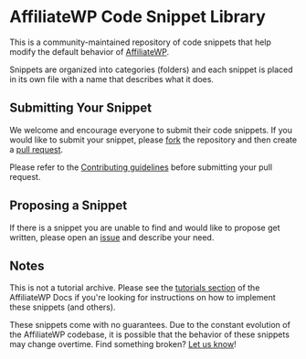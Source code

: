 AffiliateWP Code Snippet Library
========================

This is a community-maintained repository of code snippets that help modify the default behavior of [AffiliateWP](https://affiliatewp.com).

Snippets are organized into categories (folders) and each snippet is placed in its own file with a name that describes what it does.

## Submitting Your Snippet

We welcome and encourage everyone to submit their code snippets. If you would like to submit your snippet, please [fork](https://github.com/affiliatewp/library/fork) the repository and then create a [pull request](https://github.com/affiliatewp/library/compare/).

Please refer to the [Contributing guidelines](https://github.com/affiliatewp/library/blob/master/CONTRIBUTING.md) before submitting your pull request.

## Proposing a Snippet

If there is a snippet you are unable to find and would like to propose get written, please open an [issue](https://github.com/affiliatewp/library/issues) and describe your need.

## Notes

This is not a tutorial archive. Please see the [tutorials section](http://docs.affiliatewp.com/category/10-tutorials) of the AffiliateWP Docs if you're looking for instructions on how to implement these snippets (and others).

These snippets come with no guarantees. Due to the constant evolution of the AffiliateWP codebase, it is possible that the behavior of these snippets may change overtime. Find something broken? [Let us know](https://github.com/affiliatewp/library/issues)!
